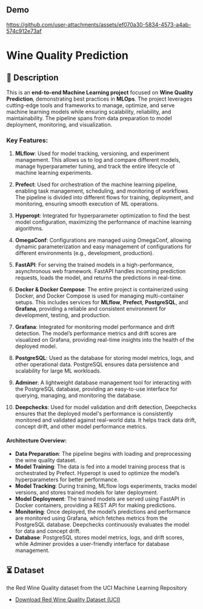 ## Demo 

https://github.com/user-attachments/assets/ef070a30-5834-4573-a4ab-574c912e73af


# Wine Quality Prediction

## 📝 Description

This is an **end-to-end Machine Learning project** focused on **Wine Quality Prediction**, demonstrating best practices in **MLOps**. The project leverages cutting-edge tools and frameworks to manage, optimize, and serve machine learning models while ensuring scalability, reliability, and maintainability. The pipeline spans from data preparation to model deployment, monitoring, and visualization.

### Key Features:

1. **MLflow**: Used for model tracking, versioning, and experiment management. This allows us to log and compare different models, manage hyperparameter tuning, and track the entire lifecycle of machine learning experiments.

2. **Prefect**: Used for orchestration of the machine learning pipeline, enabling task management, scheduling, and monitoring of workflows. The pipeline is divided into different flows for training, deployment, and monitoring, ensuring smooth execution of ML operations.

3. **Hyperopt**: Integrated for hyperparameter optimization to find the best model configuration, maximizing the performance of machine learning algorithms.

4. **OmegaConf**: Configurations are managed using OmegaConf, allowing dynamic parameterization and easy management of configurations for different environments (e.g., development, production).

5. **FastAPI**: For serving the trained models in a high-performance, asynchronous web framework. FastAPI handles incoming prediction requests, loads the model, and returns the predictions in real-time.

6. **Docker & Docker Compose**: The entire project is containerized using Docker, and Docker Compose is used for managing multi-container setups. This includes services for **MLflow**, **Prefect**, **PostgreSQL**, and **Grafana**, providing a reliable and consistent environment for development, testing, and production.

7. **Grafana**: Integrated for monitoring model performance and drift detection. The model’s performance metrics and drift scores are visualized on Grafana, providing real-time insights into the health of the deployed model.

8. **PostgreSQL**: Used as the database for storing model metrics, logs, and other operational data. PostgreSQL ensures data persistence and scalability for large ML workloads.

9. **Adminer**: A lightweight database management tool for interacting with the PostgreSQL database, providing an easy-to-use interface for querying, managing, and monitoring the database.

10. **Deepchecks**: Used for model validation and drift detection, Deepchecks ensures that the deployed model's performance is consistently monitored and validated against real-world data. It helps track data drift, concept drift, and other model performance metrics.

#### Architecture Overview:

- **Data Preparation**: The pipeline begins with loading and preprocessing the wine quality dataset.
- **Model Training**: The data is fed into a model training process that is orchestrated by Prefect. Hyperopt is used to optimize the model’s hyperparameters for better performance.
- **Model Tracking**: During training, MLflow logs experiments, tracks model versions, and stores trained models for later deployment.
- **Model Deployment**: The trained models are served using FastAPI in Docker containers, providing a REST API for making predictions.
- **Monitoring**: Once deployed, the model’s predictions and performance are monitored using Grafana, which fetches metrics from the PostgreSQL database. Deepchecks continuously evaluates the model for data and concept drift.
- **Database**: PostgreSQL stores model metrics, logs, and drift scores, while Adminer provides a user-friendly interface for database management.

## ⏳ Dataset
the Red Wine Quality dataset from the UCI Machine Learning Repository 
- [Download Red Wine Quality Dataset (UCI)](https://archive.ics.uci.edu/ml/machine-learning-databases/wine-quality/winequality-red.csv)
